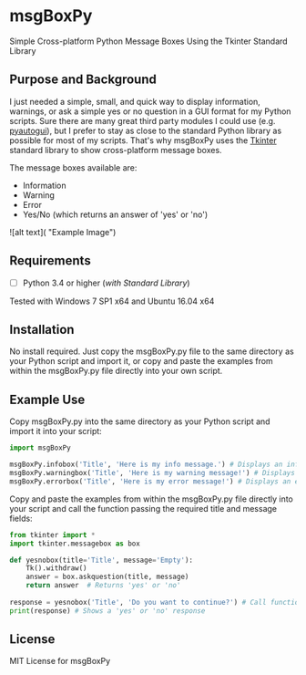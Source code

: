 # msgBoxPy
Simple Cross-platform Python Message Boxes Using the Tkinter Standard Library

## Purpose and Background
I just needed a simple, small, and quick way to display information, warnings, or ask a simple yes or no question in a GUI format for my Python scripts. Sure there are many great third party modules I could use (e.g. [pyautogui](https://github.com/asweigart/pyautogui)), but I prefer to stay as close to the standard Python library as possible for most of my scripts. That's why msgBoxPy uses the [Tkinter](https://wiki.python.org/moin/TkInter) standard library to show cross-platform message boxes.

The message boxes available are:
* Information
* Warning
* Error
* Yes/No (which returns an answer of 'yes' or 'no')

![alt text]( "Example Image")

## Requirements
* [ ] Python 3.4 or higher (*with Standard Library*)

Tested with Windows 7 SP1 x64 and Ubuntu 16.04 x64

## Installation
No install required. Just copy the msgBoxPy.py file to the same directory as your Python script and import it, or copy and paste the examples from within the msgBoxPy.py file directly into your own script.

## Example Use
Copy msgBoxPy.py into the same directory as your Python script and import it into your script:
```python
import msgBoxPy

msgBoxPy.infobox('Title', 'Here is my info message.') # Displays an information box with OK button
msgBoxPy.warningbox('Title', 'Here is my warning message!') # Displays a warning box with OK button
msgBoxPy.errorbox('Title', 'Here is my error message!') # Displays an error box with OK button
```

Copy and paste the examples from within the msgBoxPy.py file directly into your script and call the function passing the required title and message fields:
```python
from tkinter import *
import tkinter.messagebox as box

def yesnobox(title='Title', message='Empty'):
    Tk().withdraw()
    answer = box.askquestion(title, message)
    return answer  # Returns 'yes' or 'no'
    
response = yesnobox('Title', 'Do you want to continue?') # Call function and pass title and message
print(response) # Shows a 'yes' or 'no' response
```

## License
MIT License for msgBoxPy
